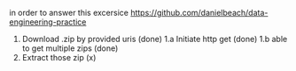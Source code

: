 in order to answer this excersice
https://github.com/danielbeach/data-engineering-practice

1. Download .zip by provided uris (done)
1.a Initiate http get (done)
1.b able to get multiple zips (done)
2. Extract those zip (x)
